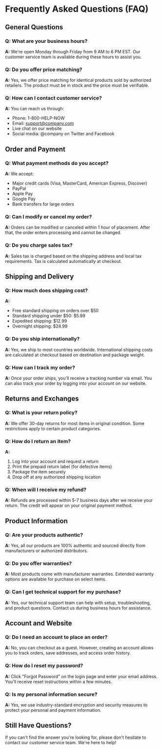 # Frequently Asked Questions (FAQ)

## General Questions

### Q: What are your business hours?
**A:** We're open Monday through Friday from 9 AM to 6 PM EST. Our customer service team is available during these hours to assist you.

### Q: Do you offer price matching?
**A:** Yes, we offer price matching for identical products sold by authorized retailers. The product must be in stock and the price must be verifiable.

### Q: How can I contact customer service?
**A:** You can reach us through:
- Phone: 1-800-HELP-NOW
- Email: support@company.com  
- Live chat on our website
- Social media: @company on Twitter and Facebook

## Order and Payment

### Q: What payment methods do you accept?
**A:** We accept:
- Major credit cards (Visa, MasterCard, American Express, Discover)
- PayPal
- Apple Pay
- Google Pay
- Bank transfers for large orders

### Q: Can I modify or cancel my order?
**A:** Orders can be modified or canceled within 1 hour of placement. After that, the order enters processing and cannot be changed.

### Q: Do you charge sales tax?
**A:** Sales tax is charged based on the shipping address and local tax requirements. Tax is calculated automatically at checkout.

## Shipping and Delivery

### Q: How much does shipping cost?
**A:** 
- Free standard shipping on orders over $50
- Standard shipping under $50: $5.99
- Expedited shipping: $12.99
- Overnight shipping: $24.99

### Q: Do you ship internationally?
**A:** Yes, we ship to most countries worldwide. International shipping costs are calculated at checkout based on destination and package weight.

### Q: How can I track my order?
**A:** Once your order ships, you'll receive a tracking number via email. You can also track your order by logging into your account on our website.

## Returns and Exchanges

### Q: What is your return policy?
**A:** We offer 30-day returns for most items in original condition. Some restrictions apply to certain product categories.

### Q: How do I return an item?
**A:** 
1. Log into your account and request a return
2. Print the prepaid return label (for defective items)
3. Package the item securely
4. Drop off at any authorized shipping location

### Q: When will I receive my refund?
**A:** Refunds are processed within 5-7 business days after we receive your return. The credit will appear on your original payment method.

## Product Information

### Q: Are your products authentic?
**A:** Yes, all our products are 100% authentic and sourced directly from manufacturers or authorized distributors.

### Q: Do you offer warranties?
**A:** Most products come with manufacturer warranties. Extended warranty options are available for purchase on select items.

### Q: Can I get technical support for my purchase?
**A:** Yes, our technical support team can help with setup, troubleshooting, and product questions. Contact us during business hours for assistance.

## Account and Website

### Q: Do I need an account to place an order?
**A:** No, you can checkout as a guest. However, creating an account allows you to track orders, save addresses, and access order history.

### Q: How do I reset my password?
**A:** Click "Forgot Password" on the login page and enter your email address. You'll receive reset instructions within a few minutes.

### Q: Is my personal information secure?
**A:** Yes, we use industry-standard encryption and security measures to protect your personal and payment information.

## Still Have Questions?

If you can't find the answer you're looking for, please don't hesitate to contact our customer service team. We're here to help! 